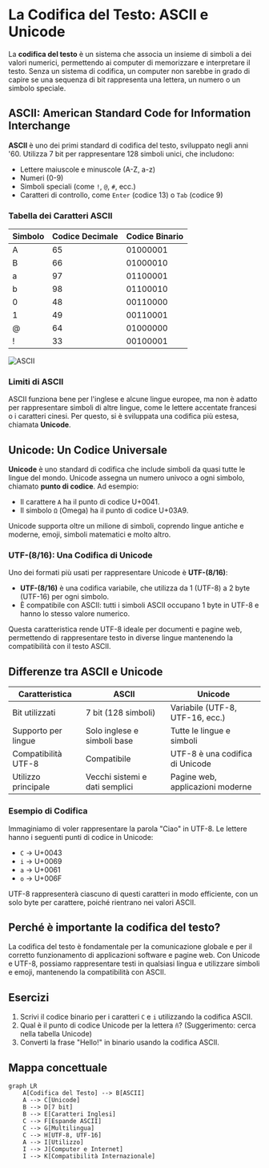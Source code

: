 # La Codifica del Testo: ASCII e Unicode

La **codifica del testo** è un sistema che associa un insieme di simboli a dei valori numerici, permettendo ai computer di memorizzare e interpretare il testo. Senza un sistema di codifica, un computer non sarebbe in grado di capire se una sequenza di bit rappresenta una lettera, un numero o un simbolo speciale.

## ASCII: American Standard Code for Information Interchange

**ASCII** è uno dei primi standard di codifica del testo, sviluppato negli anni '60. Utilizza 7 bit per rappresentare 128 simboli unici, che includono:
- Lettere maiuscole e minuscole (A-Z, a-z)
- Numeri (0-9)
- Simboli speciali (come `!`, `@`, `#`, ecc.)
- Caratteri di controllo, come `Enter` (codice 13) o `Tab` (codice 9)

### Tabella dei Caratteri ASCII

| Simbolo | Codice Decimale | Codice Binario |
|---------|------------------|----------------|
| A       | 65               | 01000001       |
| B       | 66               | 01000010       |
| a       | 97               | 01100001       |
| b       | 98               | 01100010       |
| 0       | 48               | 00110000       |
| 1       | 49               | 00110001       |
| @       | 64               | 01000000       |
| !       | 33               | 00100001       |


![ASCII](https://upload.wikimedia.org/wikipedia/commons/d/dd/ASCII-Table.svg)

### Limiti di ASCII

ASCII funziona bene per l'inglese e alcune lingue europee, ma non è adatto per rappresentare simboli di altre lingue, come le lettere accentate francesi o i caratteri cinesi. Per questo, si è sviluppata una codifica più estesa, chiamata **Unicode**.

## Unicode: Un Codice Universale

**Unicode** è uno standard di codifica che include simboli da quasi tutte le lingue del mondo. Unicode assegna un numero univoco a ogni simbolo, chiamato **punto di codice**. Ad esempio:
- Il carattere `A` ha il punto di codice U+0041.
- Il simbolo `Ω` (Omega) ha il punto di codice U+03A9.

Unicode supporta oltre un milione di simboli, coprendo lingue antiche e moderne, emoji, simboli matematici e molto altro.

### UTF-(8/16): Una Codifica di Unicode

Uno dei formati più usati per rappresentare Unicode è **UTF-(8/16)**:
* **UTF-(8/16)** è una codifica variabile, che utilizza da 1 (UTF-8) a 2 byte (UTF-16) per ogni simbolo.
* È compatibile con ASCII: tutti i simboli ASCII occupano 1 byte in UTF-8 e hanno lo stesso valore numerico.

Questa caratteristica rende UTF-8 ideale per documenti e pagine web, permettendo di rappresentare testo in diverse lingue mantenendo la compatibilità con il testo ASCII.

## Differenze tra ASCII e Unicode

| Caratteristica        | ASCII                                | Unicode                         |
|-----------------------|--------------------------------------|---------------------------------|
| Bit utilizzati        | 7 bit (128 simboli)                 | Variabile (UTF-8, UTF-16, ecc.) |
| Supporto per lingue   | Solo inglese e simboli base         | Tutte le lingue e simboli       |
| Compatibilità UTF-8   | Compatibile                         | UTF-8 è una codifica di Unicode |
| Utilizzo principale   | Vecchi sistemi e dati semplici      | Pagine web, applicazioni moderne|

### Esempio di Codifica

Immaginiamo di voler rappresentare la parola "Ciao" in UTF-8. Le lettere hanno i seguenti punti di codice in Unicode:
- `C` → U+0043
- `i` → U+0069
- `a` → U+0061
- `o` → U+006F

UTF-8 rappresenterà ciascuno di questi caratteri in modo efficiente, con un solo byte per carattere, poiché rientrano nei valori ASCII.

## Perché è importante la codifica del testo?

La codifica del testo è fondamentale per la comunicazione globale e per il corretto funzionamento di applicazioni software e pagine web. Con Unicode e UTF-8, possiamo rappresentare testi in qualsiasi lingua e utilizzare simboli e emoji, mantenendo la compatibilità con ASCII.

## Esercizi

1. Scrivi il codice binario per i caratteri `C` e `i` utilizzando la codifica ASCII.
2. Qual è il punto di codice Unicode per la lettera `ñ`? (Suggerimento: cerca nella tabella Unicode)
3. Converti la frase "Hello!" in binario usando la codifica ASCII.

## Mappa concettuale

```mermaid
graph LR
    A[Codifica del Testo] --> B[ASCII]
    A --> C[Unicode]
    B --> D[7 bit]
    B --> E[Caratteri Inglesi]
    C --> F[Espande ASCII]
    C --> G[Multilingua]
    C --> H[UTF-8, UTF-16]
    A --> I[Utilizzo]
    I --> J[Computer e Internet]
    I --> K[Compatibilità Internazionale]
```
